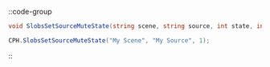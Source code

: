 ::code-group
  ```csharp [Method]
  void SlobsSetSourceMuteState(string scene, string source, int state, int connection = 0);
  ```
  ```csharp [Example]
  CPH.SlobsSetSourceMuteState("My Scene", "My Source", 1);
  ```
::
